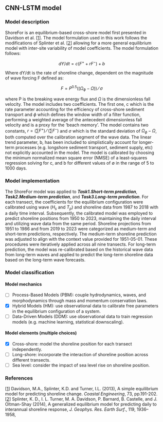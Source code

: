 ## CNN-LSTM model
### Model description
ShoreFor is an equilibrium-based cross-shore model first presented in Davidson et al. [[1](https://doi.org/10.1016/j.coastaleng.2012.11.002)]. 
The model formulation used in this work follows the modifications of Splinter et al. [[2](https://doi.org/10.1002/2014JF003106)] allowing for a more general equilibrium model with inter-site variability of model coefficients. 
The model formulation follows:

$$ dY/dt=c(F^++r F^- )+b $$

Where dY/dt is the rate of shoreline change, dependent on the magnitude of wave forcing F defined as:

$$ F=P^{0.5}((\Omega_\phi-\Omega))⁄\sigma $$

where P is the breaking wave energy flux and $\Omega$ is the dimensionless fall velocity. 
The model includes two coefficients. The first one, c which is the rate parameter accounting for the efficiency of cross-shore sediment transport and $\phi$ which defines the window width of a filter function, 
performing a weighted average of the antecedent dimensionless fall velocity and is a proxy for the ‘beach memory’. 
The model contains two constants, $r=(\sum{F^+})⁄(\sum{F^-})$ and $\sigma$ which is the standard deviation of $\Omega_\phi-\Omega$, both computed over the calibration segment of the wave data. 
The linear trend parameter, b, has been included to simplistically account for longer-term processes (e.g. longshore sediment transport, sediment supply, etc) not explicitly accounted in the model. 
The model is calibrated by choosing the minimum normalized mean square error (NMSE) of a least-squares regression solving for c, and b for different values of ∅ in the range of 5 to 1000 days.
### Model implementation
The ShoreFor model was applied to ***Task1.Short-term prediction***, ***Task2.Medium-term prediction***, and ***Task3.Long-term prediction***. For each transect, the coefficients for the equilibrium configuration were calibrated using wave ($H_s$ and $T_p$) and shoreline data from 1987 to 2018 with a daily time interval. Subsequently, the calibrated model was employed to predict shoreline positions from 1950 to 2023, maintaining the daily interval and utilizing wave data from the same period. Shoreline projections from 1951 to 1986 and from 2019 to 2023 were categorized as medium-term and short-term predictions, respectively. The medium-term shoreline prediction was adjusted to align with the context value provided for 1951-05-01. These procedures were iteratively applied across all nine transects. For long-term prediction, the model was re-calibrated based on the historical wave data from long-term waves and applied to predict the long-term shoreline data based on the long-term wave forecasts.

### Model classification
#### Model mechanics
- [ ] Process-Based Models (PBM): couple hydrodynamics, waves, and morphodynamics through mass and momentum conservation laws.
- [x] Hybrid Models (HM): use observational data to calibrate free parameters in the equilibrium configuration of a system.
- [ ] Data-Driven Models (DDM): use observational data to train regression models (e.g. machine learning, statistical downscaling).
#### Model elements (multiple choices)
- [x] Cross-shore: model the shoreline position for each transect independently.
- [ ] Long-shore: incorporate the interaction of shoreline position across different transects.
- [ ] Sea level: consider the impact of sea level rise on shoreline position.

### References
[[1](https://doi.org/10.1016/j.coastaleng.2012.11.002)]
Davidson, M.A., Splinter, K.D. and Turner, I.L. (2013), A simple equilibrium model for predicting shoreline change. *Coastal Engineering*, 73, pp.191-202.\
[[2](https://doi.org/10.1016/j.coastaleng.2012.11.002)]
Splinter, K. D., I. L. Turner, M. A. Davidson, P. Barnard, B. Castelle, and J. Oltman-Shay (2014), A generalized equilibrium model for predicting daily to interannual shoreline response, *J. Geophys. Res. Earth Surf*., 119, 1936–1958,
